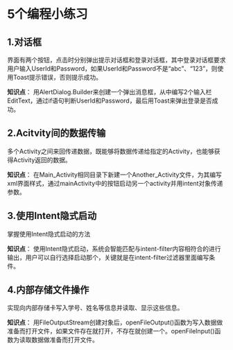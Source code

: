 # 5个编程小练习
## 1.对话框 ##

界面有两个按钮，点击时分别弹出提示对话框和登录对话框，其中登录对话框要求用户输入UserId和Password，如果UserId和Password不是“abc”、“123”，则使用Toast提示错误，否则提示成功。

**知识点**： 用AlertDialog.Builder来创建一个弹出消息框，从中编写2个输入栏EditText，通过if语句判断UserId和Password，最后用Toast来弹出登录是否成功。

## 2.Acitvity间的数据传输 ##

多个Activity之间来回传递数据，既能够将数据传递给指定的Activity，也能够获得Activity返回的数据。

**知识点**： 在Main_Activity相同目录下新建一个Another_Activity文件，为其编写xml界面样式，通过mainActivity中的按钮启动另一个activity并用intent对象传递参数。

## 3.使用Intent隐式启动 ##

掌握使用Intent隐式启动的方法

**知识点**： 使用Intent隐式启动，系统会智能匹配与intent-filter内容相符合的进行输出，用户可以自行选择启动那个，关键就是在intent-filter过滤器里面编写条件。

## 4.内部存储文件操作 ##

实现向内部存储卡写入学号、姓名等信息并读取、显示这些信息。

**知识点**： 用FileOutputStream创建对象后，openFileOutput()函数为写入数据做准备而打开文件，如果文件存在就打开，不存在就创建一个。openFileInput()函数为读取数据做准备而打开文件。
